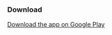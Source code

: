 
### Download

[Download the app on Google Play](https://play.google.com/store/apps/details?id=com.EditorHyde.app)
